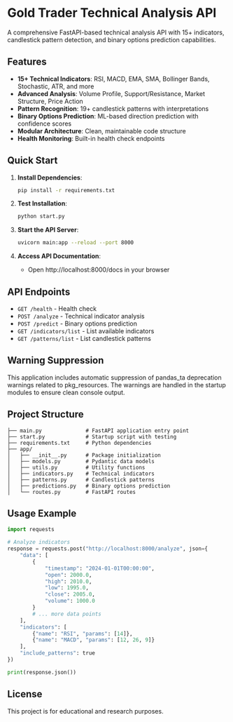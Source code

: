 # Gold Trader Technical Analysis API

A comprehensive FastAPI-based technical analysis API with 15+ indicators, candlestick pattern detection, and binary options prediction capabilities.

## Features

- **15+ Technical Indicators**: RSI, MACD, EMA, SMA, Bollinger Bands, Stochastic, ATR, and more
- **Advanced Analysis**: Volume Profile, Support/Resistance, Market Structure, Price Action
- **Pattern Recognition**: 19+ candlestick patterns with interpretations
- **Binary Options Prediction**: ML-based direction prediction with confidence scores
- **Modular Architecture**: Clean, maintainable code structure
- **Health Monitoring**: Built-in health check endpoints

## Quick Start

1. **Install Dependencies**:
   ```bash
   pip install -r requirements.txt
   ```

2. **Test Installation**:
   ```bash
   python start.py
   ```

3. **Start the API Server**:
   ```bash
   uvicorn main:app --reload --port 8000
   ```

4. **Access API Documentation**:
   - Open http://localhost:8000/docs in your browser

## API Endpoints

- `GET /health` - Health check
- `POST /analyze` - Technical indicator analysis
- `POST /predict` - Binary options prediction
- `GET /indicators/list` - List available indicators
- `GET /patterns/list` - List candlestick patterns

## Warning Suppression

This application includes automatic suppression of pandas_ta deprecation warnings related to pkg_resources. The warnings are handled in the startup modules to ensure clean console output.

## Project Structure

```
├── main.py              # FastAPI application entry point
├── start.py             # Startup script with testing
├── requirements.txt     # Python dependencies
├── app/
│   ├── __init__.py      # Package initialization
│   ├── models.py        # Pydantic data models
│   ├── utils.py         # Utility functions
│   ├── indicators.py    # Technical indicators
│   ├── patterns.py      # Candlestick patterns
│   ├── predictions.py   # Binary options prediction
│   └── routes.py        # FastAPI routes
```

## Usage Example

```python
import requests

# Analyze indicators
response = requests.post("http://localhost:8000/analyze", json={
    "data": [
        {
            "timestamp": "2024-01-01T00:00:00",
            "open": 2000.0,
            "high": 2010.0,
            "low": 1995.0,
            "close": 2005.0,
            "volume": 1000.0
        }
        # ... more data points
    ],
    "indicators": [
        {"name": "RSI", "params": [14]},
        {"name": "MACD", "params": [12, 26, 9]}
    ],
    "include_patterns": true
})

print(response.json())
```

## License

This project is for educational and research purposes.
